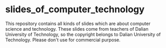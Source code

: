 # slides_of_computer_technology
This repository contains all kinds of slides which are about computer science and technology. These slides come from teachers of Dalian University of Technology, so the copyright belongs to Dalian University of Technology. Please don't use for commercial purpose. 
